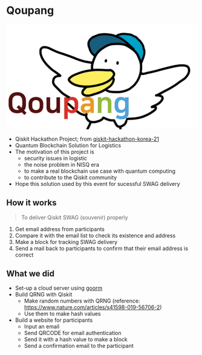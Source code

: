 # Qoupang

<img src="https://github.com/tula3and/qoupang/blob/main/project_main.png?raw=true" width="700">

- Qiskit Hackathon Project; from [qiskit-hackathon-korea-21](https://github.com/qiskit-community/qiskit-hackathon-korea-21/issues/5)
- Quantum Blockchain Solution for Logistics
- The motivation of this project is
  - security issues in logistic
  - the noise problem in NISQ era
  - to make a real blockchain use case with quantum computing
  - to contribute to the Qiskit community
- Hope this solution used by this event for sucessful SWAG delivery

## How it works

> To deliver Qiskit SWAG (souvenir) properly

1. Get email address from participants
2. Compare it with the email list to check its existence and address
3. Make a block for tracking SWAG delivery
4. Send a mail back to participants to confirm that their email address is correct

## What we did

- Set-up a cloud server using [goorm](https://www.goorm.io/)
- Build QRNG with Qiskit
  - Make random numbers with QRNG (reference: https://www.nature.com/articles/s41598-019-56706-2)
  - Use them to make hash values
- Build a website for participants
  - Input an email
  - Send QRCODE for email authentication
  - Send it with a hash value to make a block
  - Send a confirmation email to the participant


